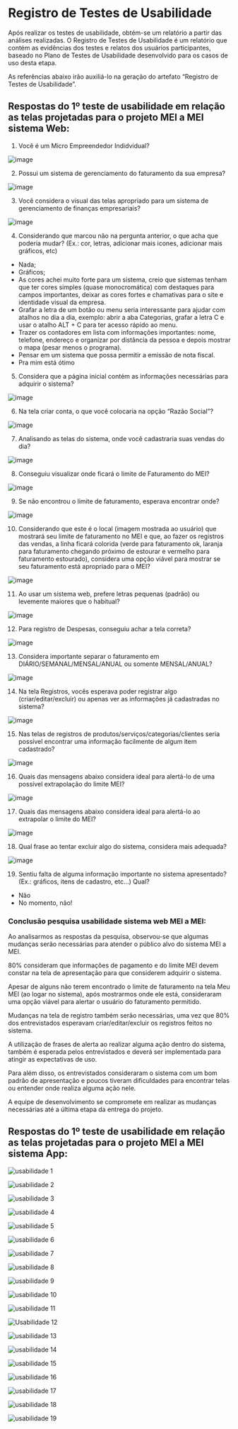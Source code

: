 # Registro de Testes de Usabilidade

Após realizar os testes de usabilidade, obtém-se um relatório a partir das análises realizadas. O Registro de Testes de Usabilidade é um relatório que contém as evidências dos testes e relatos dos usuários participantes, baseado no Plano de Testes de Usabilidade desenvolvido para os casos de uso desta etapa.

As referências abaixo irão auxiliá-lo na geração do artefato “Registro de Testes de Usabilidade”.

## Respostas do 1º teste de usabilidade em relação as telas projetadas para o projeto MEI a MEI sistema Web:

1. Você é um Micro Empreendedor Indidvidual?

![image](https://github.com/ICEI-PUC-Minas-PMV-ADS/pmv-ads-2024-1-e4-proj-dad-t3-mei/assets/113808083/594d3196-6170-46d1-b5bf-22698d1105ee)

2. Possui um sistema de gerenciamento do faturamento da sua empresa?

![image](https://github.com/ICEI-PUC-Minas-PMV-ADS/pmv-ads-2024-1-e4-proj-dad-t3-mei/assets/113808083/328f7979-c902-4038-8c21-a79c1571050f)

3. Você considera o visual das telas apropriado para um sistema de gerenciamento de finanças empresariais?

![image](https://github.com/ICEI-PUC-Minas-PMV-ADS/pmv-ads-2024-1-e4-proj-dad-t3-mei/assets/113808083/417f1d44-b681-419a-a066-08725ba7b129)

4. Considerando que marcou não na pergunta anterior, o que acha que poderia mudar? (Ex.: cor, letras, adicionar mais icones, adicionar mais gráficos, etc)

- Nada;
- Gráficos;
- As cores achei muito forte para um sistema, creio que sistemas tenham que ter cores simples (quase monocromática) com destaques para campos importantes, deixar as cores fortes e chamativas para o site e identidade visual da empresa.
- Grafar a letra de um botão ou menu seria interessante para ajudar com atalhos no dia a dia, exemplo: abrir a aba Categorias, grafar a letra C e usar o atalho ALT + C para ter acesso rápido ao menu.
- Trazer os contadores em lista com informações importantes: nome, telefone, endereço e organizar por distância da pessoa e depois mostrar o mapa (pesar menos o programa).
- Pensar em um sistema que possa permitir a emissão de nota fiscal.
- Pra mim está ótimo

5. Considera que a página inicial contém as informações necessárias para adquirir o sistema?

![image](https://github.com/ICEI-PUC-Minas-PMV-ADS/pmv-ads-2024-1-e4-proj-dad-t3-mei/assets/113808083/7b0dfb7e-82eb-4b7e-9f75-7c4888db7e51)

6. Na tela criar conta, o que você colocaria na opção “Razão Social”?

![image](https://github.com/ICEI-PUC-Minas-PMV-ADS/pmv-ads-2024-1-e4-proj-dad-t3-mei/assets/113808083/e0c46dca-3c51-44ba-ad2d-dc5cb0a754d0)

7. Analisando as telas do sistema, onde você cadastraria suas vendas do dia?

![image](https://github.com/ICEI-PUC-Minas-PMV-ADS/pmv-ads-2024-1-e4-proj-dad-t3-mei/assets/113808083/f83f3486-f06c-4dee-8a7f-8d6e3b3f39c0)

8. Conseguiu visualizar onde ficará o limite de Faturamento do MEI?

![image](https://github.com/ICEI-PUC-Minas-PMV-ADS/pmv-ads-2024-1-e4-proj-dad-t3-mei/assets/113808083/60993449-e2b3-4e96-8bb0-0d6826e4161a)

9. Se não encontrou o limite de faturamento, esperava encontrar onde?

![image](https://github.com/ICEI-PUC-Minas-PMV-ADS/pmv-ads-2024-1-e4-proj-dad-t3-mei/assets/113808083/3bea5dea-7b6a-45fd-96bf-33a5e4dbd95b)

10. Considerando que este é o local (imagem mostrada ao usuário) que mostrará seu limite de faturamento no MEI e que, ao fazer os registros das vendas, a linha ficará colorida (verde para faturamento ok, laranja para faturamento chegando próximo de estourar e vermelho para faturamento estourado), considera uma opção viável para mostrar se seu faturamento está apropriado para o MEI?

![image](https://github.com/ICEI-PUC-Minas-PMV-ADS/pmv-ads-2024-1-e4-proj-dad-t3-mei/assets/113808083/53a13dfd-be27-4682-b17a-80a89c2b3f29)

11. Ao usar um sistema web, prefere letras pequenas (padrão) ou levemente maiores que o habitual?
    
![image](https://github.com/ICEI-PUC-Minas-PMV-ADS/pmv-ads-2024-1-e4-proj-dad-t3-mei/assets/113808083/bc7b241c-6262-43f2-a782-e2fa622a2e1c)

12. Para registro de Despesas, conseguiu achar a tela correta?

![image](https://github.com/ICEI-PUC-Minas-PMV-ADS/pmv-ads-2024-1-e4-proj-dad-t3-mei/assets/113808083/63ec0688-b714-496e-9125-b794c1e8fcae)

13. Considera importante separar o faturamento em DIÁRIO/SEMANAL/MENSAL/ANUAL ou somente MENSAL/ANUAL?

![image](https://github.com/ICEI-PUC-Minas-PMV-ADS/pmv-ads-2024-1-e4-proj-dad-t3-mei/assets/113808083/a3a71810-edf0-4afc-8fa5-b6914ca61687)

14. Na tela Registros, vocês esperava poder registrar algo (criar/editar/excluir) ou apenas ver as informações já cadastradas no sistema?

![image](https://github.com/ICEI-PUC-Minas-PMV-ADS/pmv-ads-2024-1-e4-proj-dad-t3-mei/assets/113808083/73e2e9b7-2f8c-413b-afd2-bd833f273da8)

15. Nas telas de registros de produtos/serviços/categorias/clientes seria possível encontrar uma informação facilmente de algum item cadastrado?

![image](https://github.com/ICEI-PUC-Minas-PMV-ADS/pmv-ads-2024-1-e4-proj-dad-t3-mei/assets/113808083/a5b111eb-a5bf-4a39-a5d7-3c77531ae726)

16. Quais das mensagens abaixo considera ideal para alertá-lo de uma possível extrapolação do limite MEI?

![image](https://github.com/ICEI-PUC-Minas-PMV-ADS/pmv-ads-2024-1-e4-proj-dad-t3-mei/assets/113808083/f3ddad25-79be-4776-bdb2-c7d4b96d437d)

17. Quais das mensagens abaixo considera ideal para alertá-lo ao extrapolar o limite do MEI?

![image](https://github.com/ICEI-PUC-Minas-PMV-ADS/pmv-ads-2024-1-e4-proj-dad-t3-mei/assets/113808083/7ce76b9d-ad2e-4a62-b7ae-a219b8f3ffbe)

18. Qual frase ao tentar excluir algo do sistema, considera mais adequada?

![image](https://github.com/ICEI-PUC-Minas-PMV-ADS/pmv-ads-2024-1-e4-proj-dad-t3-mei/assets/113808083/fc555dc5-bd92-4f89-bcbf-159bf42f4246)

19. Sentiu falta de alguma informação importante no sistema apresentado? (Ex.: gráficos, itens de cadastro, etc...) Qual?

- Não
- No momento, não!

### Conclusão pesquisa usabilidade sistema web MEI a MEI:

Ao analisarmos as respostas da pesquisa, observou-se que algumas mudanças serão necessárias para atender o público alvo do sistema MEI a MEI.

80% consideram que informações de pagamento e do limite MEI devem constar na tela de apresentação para que considerem adquirir o sistema.

Apesar de alguns não terem encontrado o limite de faturamento na tela Meu MEI (ao logar no sistema), após mostrarmos onde ele está, consideraram uma opção viável para alertar o usuário do faturamento permitido.

Mudanças na tela de registro também serão necessárias, uma vez que 80% dos entrevistados esperavam criar/editar/excluir os registros feitos no sistema.

A utilização de frases de alerta ao realizar alguma ação dentro do sistema, também é esperada pelos entrevistados e deverá ser implementada para atingir as expectativas de uso.

Para além disso, os entrevistados consideraram o sistema com um bom padrão de apresentação e poucos tiveram dificuldades para encontrar telas ou entender onde realiza alguma ação nele.

A equipe de desenvolvimento se compromete em realizar as mudanças necessárias até a última etapa da entrega do projeto.

## Respostas do 1º teste de usabilidade em relação as telas projetadas para o projeto MEI a MEI sistema App:
![usabilidade 1](https://github.com/ICEI-PUC-Minas-PMV-ADS/pmv-ads-2024-1-e4-proj-dad-t3-mei/assets/115122757/c8daa12f-7256-4363-9cf1-82b0499374e0)

![usabilidade 2](https://github.com/ICEI-PUC-Minas-PMV-ADS/pmv-ads-2024-1-e4-proj-dad-t3-mei/assets/115122757/fb72db66-5444-4b9e-9e46-01aec6794425)

![usabilidade 3](https://github.com/ICEI-PUC-Minas-PMV-ADS/pmv-ads-2024-1-e4-proj-dad-t3-mei/assets/115122757/70ec21ad-87a0-4b75-8b0c-10d078ab6ff1)

![usabilidade 4](https://github.com/ICEI-PUC-Minas-PMV-ADS/pmv-ads-2024-1-e4-proj-dad-t3-mei/assets/115122757/aa9e7460-2289-476d-91ff-1a4a073e1de0)

![usabilidade 5](https://github.com/ICEI-PUC-Minas-PMV-ADS/pmv-ads-2024-1-e4-proj-dad-t3-mei/assets/115122757/a214fa62-26db-49fd-a84a-9e5ea37c05a8)

![usabilidade 6](https://github.com/ICEI-PUC-Minas-PMV-ADS/pmv-ads-2024-1-e4-proj-dad-t3-mei/assets/115122757/a3d9c50e-9d39-4b90-ba12-d25fe345ec76)

![usabilidade 7](https://github.com/ICEI-PUC-Minas-PMV-ADS/pmv-ads-2024-1-e4-proj-dad-t3-mei/assets/115122757/a4bfaa86-8c4b-4780-a008-f77d2a66e9c7)

![usabilidade 8](https://github.com/ICEI-PUC-Minas-PMV-ADS/pmv-ads-2024-1-e4-proj-dad-t3-mei/assets/115122757/e9560ba0-d3f4-4ff4-8e53-1c164c7c354f)

![usabilidade 9](https://github.com/ICEI-PUC-Minas-PMV-ADS/pmv-ads-2024-1-e4-proj-dad-t3-mei/assets/115122757/3e66b69a-92cb-4256-9e89-f7bb5f8d79c5)

![usabilidade 10](https://github.com/ICEI-PUC-Minas-PMV-ADS/pmv-ads-2024-1-e4-proj-dad-t3-mei/assets/115122757/1cfbb7a7-e824-4a7d-950c-e5bfa6519ffa)

![usabilidade 11](https://github.com/ICEI-PUC-Minas-PMV-ADS/pmv-ads-2024-1-e4-proj-dad-t3-mei/assets/115122757/127b75e7-11d0-46e6-ba59-54aed094b8b0)

![Usabilidade 12](https://github.com/ICEI-PUC-Minas-PMV-ADS/pmv-ads-2024-1-e4-proj-dad-t3-mei/assets/115122757/e4af1bb4-c8a0-48ed-a941-8497012d7716)

![usabilidade 13](https://github.com/ICEI-PUC-Minas-PMV-ADS/pmv-ads-2024-1-e4-proj-dad-t3-mei/assets/115122757/269a56df-7365-403c-bc21-d00524209d91)

![usabilidade 14](https://github.com/ICEI-PUC-Minas-PMV-ADS/pmv-ads-2024-1-e4-proj-dad-t3-mei/assets/115122757/d7880fcc-bfe8-4dbf-90ac-0173dd7d4f9d)

![usabilidade 15](https://github.com/ICEI-PUC-Minas-PMV-ADS/pmv-ads-2024-1-e4-proj-dad-t3-mei/assets/115122757/57c146d3-cb8e-41c8-af4a-62f0428aa55a)

![usabilidade 16](https://github.com/ICEI-PUC-Minas-PMV-ADS/pmv-ads-2024-1-e4-proj-dad-t3-mei/assets/115122757/52fcf358-f5f6-4426-81a7-fda40b9771f0)


![usabilidade 17](https://github.com/ICEI-PUC-Minas-PMV-ADS/pmv-ads-2024-1-e4-proj-dad-t3-mei/assets/115122757/cccbbb23-3d75-49d1-bd93-aa25e3a7f1de)

![usabilidade 18](https://github.com/ICEI-PUC-Minas-PMV-ADS/pmv-ads-2024-1-e4-proj-dad-t3-mei/assets/115122757/b0502fb5-b34b-4a79-aefc-a561455ae1f9)

![usabilidade 19](https://github.com/ICEI-PUC-Minas-PMV-ADS/pmv-ads-2024-1-e4-proj-dad-t3-mei/assets/115122757/25879512-faa3-4d4a-b846-66230400ca54)
